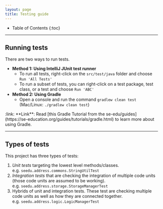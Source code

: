 ```yaml
---
layout: page
title: Testing guide
---
```


* Table of Contents
{:toc}

--------------------------------------------------------------------------------------------------------------------

## Running tests

There are two ways to run tests.

* **Method 1: Using IntelliJ JUnit test runner**
  * To run all tests, right-click on the `src/test/java` folder and choose `Run 'All Tests'`
  * To run a subset of tests, you can right-click on a test package,
    test class, or a test and choose `Run 'ABC'`
* **Method 2: Using Gradle**
  * Open a console and run the command `gradlew clean test` (Mac/Linux: `./gradlew clean test`)

<div markdown="span" class="alert alert-secondary">:link: **Link**: Read
[this Gradle Tutorial from the se-edu/guides](https://se-education.org/guides/tutorials/gradle.html) to learn more
about using Gradle.
</div>

--------------------------------------------------------------------------------------------------------------------

## Types of tests

This project has three types of tests:

1. *Unit tests* targeting the lowest level methods/classes.<br>
   e.g. `seedu.address.commons.StringUtilTest`
2. *Integration tests* that are checking the integration of multiple code units
(those code units are assumed to be working).<br>
   e.g. `seedu.address.storage.StorageManagerTest`
3. Hybrids of unit and integration tests. These test are checking multiple code units as well as how they
are connected together.<br>
   e.g. `seedu.address.logic.LogicManagerTest`
